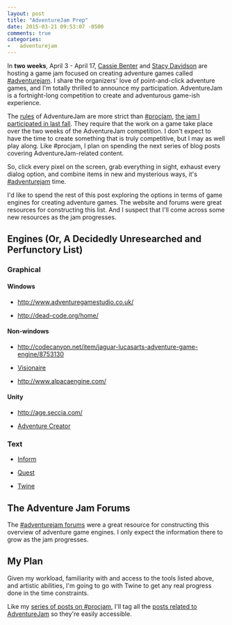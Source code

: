 ```yaml
---
layout: post
title: "AdventureJam Prep"
date: 2015-03-21 09:53:07 -0500
comments: true
categories:
-   adventurejam
---
```

In **two weeks**, April 3 - April 17, [Cassie Benter](https://twitter.com/fenderbenter) and [Stacy Davidson](https://twitter.com/stacydavidson) are hosting a game jam focused on creating adventure games called [#adventurejam](http://adventurejam.org).  I share the organizers' love of point-and-click adventure games, and I'm totally thrilled to announce my participation.  AdventureJam is a fortnight-long competition to create and adventurous game-ish experience.

The [rules](http://jams.gamejolt.io/adventurejam/rules) of AdventureJam are more strict than [#procjam](http://procjam.tumblr.com/), [the jam I participated in last fall](http://zerosalife.github.io/blog/2014/11/01/make-things-that-make-things-number-procjam-2014/).  They require that the work on a game take place over the two weeks of the AdventureJam competition.  I don't expect to have the time to create something that is truly competitive, but I may as well play along.  Like #procjam, I plan on spending the next series of blog posts covering AdventureJam-related content.

So, click every pixel on the screen, grab everything in sight, exhaust every dialog option, and combine items in new and mysterious ways, it's [#adventurejam](https://twitter.com/hashtag/AdventureJam?src=hash) time.

<!--more-->

I'd like to spend the rest of this post exploring the options in terms of game engines for creating adventure games.  The website and forums were great resources for constructing this list.  And I suspect that I'll come across some new resources as the jam progresses.

## Engines (Or, A Decidedly Unresearched and Perfunctory List)

### Graphical

#### Windows

-   <http://www.adventuregamestudio.co.uk/>

-   <http://dead-code.org/home/>

#### Non-windows

-   <http://codecanyon.net/item/jaguar-lucasarts-adventure-game-engine/8753130>

-   [Visionaire](http://www.visionaire-studio.net/)

-   <http://www.alpacaengine.com/>

#### Unity

-   <http://age.seccia.com/>

-   [Adventure Creator](http://www.adventurecreator.org/)

### Text

-   [Inform](http://inform7.com/)

-   [Quest](http://textadventures.co.uk/quest)

-   [Twine](http://twinery.org/)

## The Adventure Jam Forums

The [#adventurejam forums](http://www.adventurejam.org/forums/) were a great resource for constructing this overview of adventure game engines.  I only expect the information there to grow as the jam progresses.

## My Plan

Given my workload, familiarity with and access to the tools listed above, and artistic abilities, I'm going to go with Twine to get any real progress done in the time constraints.

Like my [series of posts on #procjam](http://zerosalife.github.io/blog/categories/procjam/), I'll tag all the [posts related to AdventureJam](http://zerosalife.github.io/blog/categories/adventurejam/) so they're easily accessible.
